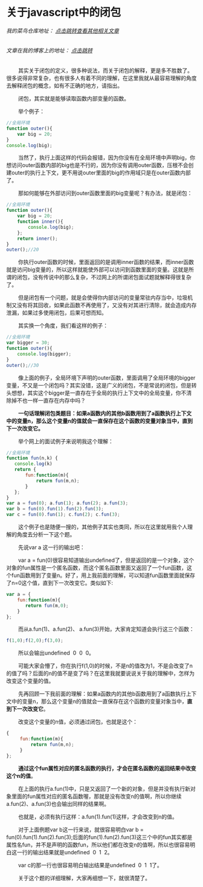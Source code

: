 # 关于javascript中的闭包
###### 我的菜鸟仓库地址： [点击跳转查看其他相关文章](https://github.com/ershing/RookieAngle "菜鸟仓库")
###### 文章在我的博客上的地址： [点击跳转](http://www.ershing.cn/javascriptclosure/ "点击我")

        其实关于闭包的定义，很多种说法，而关于闭包的解释，更是多不胜数了。很多说得非常复杂，也有很多人有着不同的理解，在这里我就从最容易理解的角度去解释闭包的概念，如有不正确的地方，请指出。

        闭包，其实就是能够读取函数内部变量的函数。

        举个例子：
```javascript
//全局环境
function outer(){
    var big = 20;
}
console.log(big);
```
        当然了，执行上面这样的代码会报错，因为你没有在全局环境中声明big，你想访问outer函数内部的big也是不行的，因为你没有调用outer函数，压根不会创建outer的执行上下文，更不用说outer里面的big的作用域只是在outer函数内部了。

        那如何能够在外部访问到outer函数里面的big变量呢？有办法，就是闭包：
```javascript
//全局环境
function outer(){
    var big = 20;
    function inner(){
        console.log(big);
    };
    return inner();
}
outer();//20
```
        你执行outer函数的时候，里面返回的是调用inner函数的结果，而inner函数就是访问big变量的，所以这样就能使外部可以访问到函数里面的变量。这就是所谓的闭包，没有传说中的那么复杂，不过网上的所谓闭包面试题就解释得很复杂了。

        但是闭包有一个问题，就是会使得你内部访问的变量常驻内存当中，垃圾机制又没有将其回收，如果此函数不再使用了，又没有对其进行清除，就会造成内存泄漏，如果过多使用闭包，后果可想而知。

        其实换一个角度，我们看这样的例子：
```javascript
//全局环境
var bigger = 30;
function outer(){
    console.log(bigger);
}
outer();//30
```
        像上面的例子，全局环境下声明的outer函数，里面调用了全局环境的bigger变量，不又是一个闭包吗？其实没错，这是广义的闭包，不是常说的闭包，但是转头想想，其实这个bigger是一直存在于全局的执行上下文中的全局变量，你不清除掉不也一样一直存在内存中吗？

        **一句话理解闭包类题目：如果a函数内的其他b函数用到了a函数执行上下文中的变量n，那么这个变量n的值就会一直保存在这个函数的变量对象当中，直到下一次改变它。**

        举个网上的面试例子来说明我这个理解：
```javascript
//全局环境
function fun(n,k) {
   console.log(k)
   return {
       fun:function(m){
           return fun(m,n);
       }
   };
}
var a = fun(0); a.fun(1); a.fun(2); a.fun(3);
var b = fun(0).fun(1).fun(2).fun(3);
var c = fun(0).fun(1); c.fun(2); c.fun(3);
```
        这个例子也是随便一搜的，其他例子其实也类同，所以在这里就用我个人理解的角度去分析一下这个题。

        先说var a 这一行的输出吧：

        var a = fun(0)很容易知道输出undefined了，但是返回的是一个对象，这个对象的fun属性是一个匿名函数，而这个匿名函数里面又返回了一个fun函数，这个fun函数用到了变量n。好了，用上我前面的理解，可以知道fun函数里面就保存了n=0这个值，直到下一次改变它。类似如下:
```javascript
var a = {
    fun:function(m){
       return fun(m,0);
    }
};
```
        而从a.fun(1)、a.fun(2)、 a.fun(3)开始，大家肯定知道会执行这三个函数：
```javascript
f(1,0);f(2,0);f(3,0);
```
        所以会输出undefined  0  0  0。

        可能大家会懵了，你在执行f(1,0)的时候，不是n的值改为1，不是会改变了n的值了吗？后面的n的值不是变了吗？在这里我就要说说关于我的理解中，怎样为改变这个变量的值。

        先再回顾一下我前面的理解：如果a函数内的其他b函数用到了a函数执行上下文中的变量n，那么这个变量n的值就会一直保存在这个函数的变量对象当中，**直到下一次改变它**。

        改变这个变量的n值，必须通过闭包，也就是这个：
```javascript
{
     fun:function(m){
         return fun(m,n);
     }
};
```
        **通过这个fun属性对应的匿名函数的执行，才会在匿名函数的返回结果中改变这个n的值**。

        在上面的执行a.fun(1)中，只是又返回了一个新的对象，但是并没有执行新对象里面的fun属性对应的匿名函数喔，那就是没有改变n的值啊，所以你继续a.fun(2)、a.fun(3)也会输出同样的结果啊。

        也就是，必须有执行这样：a.fun(1).fun(1)这样，才会改变到n的值。

        对于上面例题var b这一行来说，就很容易明白var b = fun(0).fun(1).fun(2).fun(3);后面的fun(1).fun(2).fun(3)这三个中的fun其实都是属性名fun，并不是声明的函数fun，所以他们都在改变n的值啊，所以也很容易明白这一行的输出结果就是undefined  0  1  2。

        var c的那一行也很容易明白输出结果是undefined  0  1  1了。

        关于这个题的详细理解，大家再细想一下，就很清楚了。

 
